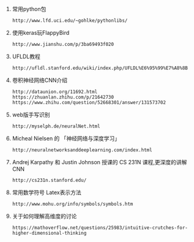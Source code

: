 1. 常用python包

    `http://www.lfd.uci.edu/~gohlke/pythonlibs/`

2. 使用keras玩FlappyBird

    `http://www.jianshu.com/p/3ba69493f020`

3. UFLDL教程

    `http://ufldl.stanford.edu/wiki/index.php/UFLDL%E6%95%99%E7%A8%8B`

4. 卷积神经网络CNN介绍

    `http://dataunion.org/11692.html`
    `https://zhuanlan.zhihu.com/p/21642730`
    `https://www.zhihu.com/question/52668301/answer/131573702`

5. web版手写识别

    `http://myselph.de/neuralNet.html`

6.  Micheal Nielsen 的 「神经网络与深度学习」

    `http://neuralnetworksanddeeplearning.com/index.html`

7.  Andrej Karpathy 和 Justin Johnson 授课的 CS 231N 课程,更深度的讲解CNN

    `http://cs231n.stanford.edu/`

8. 常用数学符号 Latex表示方法

    `http://www.mohu.org/info/symbols/symbols.htm`

9. 关于如何理解高维度的讨论

    `https://mathoverflow.net/questions/25983/intuitive-crutches-for-higher-dimensional-thinking`